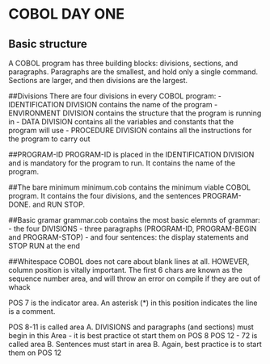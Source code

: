 # COBOL DAY ONE

## Basic structure
A COBOL program has three building blocks: divisions, sections, and paragraphs. Paragraphs are the smallest, and hold only a single command. Sections are larger, and then divisions are the largest. 

##Divisions
There are four divisions in every COBOL program:
	- IDENTIFICATION DIVISION contains the name of the program
	- ENVIRONMENT DIVISION contains the structure that the program is running in
	- DATA DIVISION contains all the variables and constants that the program will use
	- PROCEDURE DIVISION contains all the instructions for the program to carry out

##PROGRAM-ID
PROGRAM-ID is placed in the IDENTIFICATION DIVISION and is mandatory for the program to run. It contains the name of the program. 

##The bare minimum
minimum.cob contains the minimum viable COBOL program. It contains the four
divisions, and the sentences PROGRAM-DONE. and RUN STOP.

##Basic gramar
grammar.cob contains the most basic elemnts of grammar:
	- the four DIVISIONS
	- three paragraphs (PROGRAM-ID, PROGRAM-BEGIN and PROGRAM-STOP)
	- and four sentences: the display statements and STOP RUN at the end

##Whitespace
COBOL does not care about blank lines at all. HOWEVER, column position is vitally important. The first 6 chars are known as the sequence number area, and will throw an error on compile if they are out of whack

POS 7 is the indicator area. An asterisk (*) in this position indicates the line is a comment. 

POS 8-11 is called area A. DIVISIONS and paragraphs (and sections) must begin in this Area
	- it is best practice ot start them on POS 8
POS 12 - 72 is called area B. Sentences must start in area B. Again, best practice is to start them on 
	POS 12 
